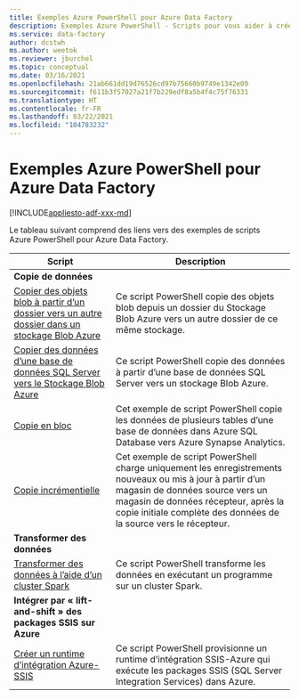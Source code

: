 ```yaml
---
title: Exemples Azure PowerShell pour Azure Data Factory
description: Exemples Azure PowerShell - Scripts pour vous aider à créer et à gérer des fabriques de données.
ms.service: data-factory
author: dcstwh
ms.author: weetok
ms.reviewer: jburchel
ms.topic: conceptual
ms.date: 03/16/2021
ms.openlocfilehash: 21ab661dd19d76526cd97b75660b9749e1342e09
ms.sourcegitcommit: f611b3f57027a21f7b229edf8a5b4f4c75f76331
ms.translationtype: HT
ms.contentlocale: fr-FR
ms.lasthandoff: 03/22/2021
ms.locfileid: "104783232"
---
```

# <a name="azure-powershell-samples-for-azure-data-factory"></a>Exemples Azure PowerShell pour Azure Data Factory

[!INCLUDE[appliesto-adf-xxx-md](includes/appliesto-adf-xxx-md.md)]

Le tableau suivant comprend des liens vers des exemples de scripts Azure PowerShell pour Azure Data Factory.

| Script | Description  |
|---|---|
|**Copie de données**||
|[Copier des objets blob à partir d’un dossier vers un autre dossier dans un stockage Blob Azure](scripts/copy-azure-blob-powershell.md?toc=%2fpowershell%2fmodule%2ftoc.json)| Ce script PowerShell copie des objets blob depuis un dossier du Stockage Blob Azure vers un autre dossier de ce même stockage. |
|[Copier des données d’une base de données SQL Server vers le Stockage Blob Azure](scripts/hybrid-copy-powershell.md?toc=%2fpowershell%2fmodule%2ftoc.json)| Ce script PowerShell copie des données à partir d’une base de données SQL Server vers un stockage Blob Azure. |
|[Copie en bloc](scripts/bulk-copy-powershell.md?toc=%2fpowershell%2fmodule%2ftoc.json)| Cet exemple de script PowerShell copie les données de plusieurs tables d’une base de données dans Azure SQL Database vers Azure Synapse Analytics. |
|[Copie incrémentielle](scripts/incremental-copy-powershell.md?toc=%2fpowershell%2fmodule%2ftoc.json)| Cet exemple de script PowerShell charge uniquement les enregistrements nouveaux ou mis à jour à partir d’un magasin de données source vers un magasin de données récepteur, après la copie initiale complète des données de la source vers le récepteur. |
|**Transformer des données**||
|[Transformer des données à l’aide d’un cluster Spark](scripts/transform-data-spark-powershell.md?toc=%2fpowershell%2fmodule%2ftoc.json)| Ce script PowerShell transforme les données en exécutant un programme sur un cluster Spark. |
|**Intégrer par « lift-and-shift » des packages SSIS sur Azure**||
|[Créer un runtime d’intégration Azure-SSIS](scripts/deploy-azure-ssis-integration-runtime-powershell.md?toc=%2fpowershell%2fmodule%2ftoc.json)| Ce script PowerShell provisionne un runtime d’intégration SSIS-Azure qui exécute les packages SSIS (SQL Server Integration Services) dans Azure. |



